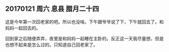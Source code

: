 ## 20170121  周六  息县  腊月二十四

这是今年第一次回老家的吧。所以也没啥。下午跟爷爷说了下，下午就回去了。和妈妈一起回去的。


回到家之后随便弄弄，夜里是和妈妈一起睡在主卧的。反正这一天我尽量想，但是也想不起来是怎么过的。只知道自己回老家了。

 

